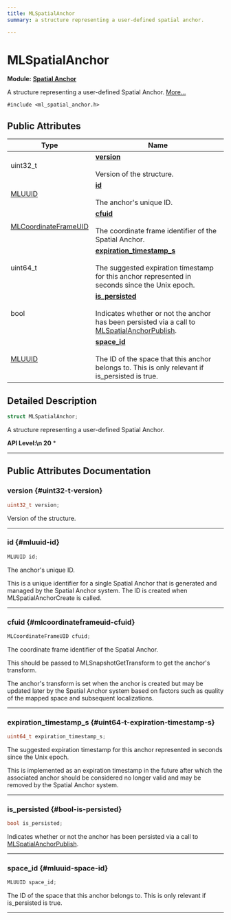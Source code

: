 ```yaml
---
title: MLSpatialAnchor
summary: a structure representing a user-defined spatial anchor. 

---
```


# MLSpatialAnchor

**Module:** **[Spatial Anchor](/api-ref/api/Modules/group___spatial_anchor/group___spatial_anchor.md)**



A structure representing a user-defined Spatial Anchor.  [More...](#detailed-description)


`#include <ml_spatial_anchor.h>`

## Public Attributes

| Type           | Name           |
| -------------- | -------------- |
| uint32_t | **[version](/api-ref/api/Modules/group___spatial_anchor/struct_m_l_spatial_anchor.md#uint32-t-version)** <br></br>Version of the structure.  |
| [MLUUID](/api-ref/api/Modules/group___common/struct_m_l_u_u_i_d.md) | **[id](/api-ref/api/Modules/group___spatial_anchor/struct_m_l_spatial_anchor.md#mluuid-id)** <br></br>The anchor's unique ID.  |
| [MLCoordinateFrameUID](/api-ref/api/Modules/group___perception/struct_m_l_coordinate_frame_u_i_d.md) | **[cfuid](/api-ref/api/Modules/group___spatial_anchor/struct_m_l_spatial_anchor.md#mlcoordinateframeuid-cfuid)** <br></br>The coordinate frame identifier of the Spatial Anchor.  |
| uint64_t | **[expiration_timestamp_s](/api-ref/api/Modules/group___spatial_anchor/struct_m_l_spatial_anchor.md#uint64-t-expiration-timestamp-s)** <br></br>The suggested expiration timestamp for this anchor represented in seconds since the Unix epoch.  |
| bool | **[is_persisted](/api-ref/api/Modules/group___spatial_anchor/struct_m_l_spatial_anchor.md#bool-is-persisted)** <br></br>Indicates whether or not the anchor has been persisted via a call to [MLSpatialAnchorPublish](/api-ref/api/Modules/group___spatial_anchor/group___spatial_anchor.md#mlresult-mlspatialanchorpublish).  |
| [MLUUID](/api-ref/api/Modules/group___common/struct_m_l_u_u_i_d.md) | **[space_id](/api-ref/api/Modules/group___spatial_anchor/struct_m_l_spatial_anchor.md#mluuid-space-id)** <br></br>The ID of the space that this anchor belongs to. This is only relevant if is_persisted is true.  |

## Detailed Description

```cpp
struct MLSpatialAnchor;
```

A structure representing a user-defined Spatial Anchor. 




**API Level:\n 20**
  * 




-----------
## Public Attributes Documentation

### version {#uint32-t-version}

```cpp
uint32_t version;
```

Version of the structure. 





-----------

### id {#mluuid-id}

```cpp
MLUUID id;
```

The anchor's unique ID. 

This is a unique identifier for a single Spatial Anchor that is generated and managed by the Spatial Anchor system. The ID is created when MLSpatialAnchorCreate is called. 





-----------

### cfuid {#mlcoordinateframeuid-cfuid}

```cpp
MLCoordinateFrameUID cfuid;
```

The coordinate frame identifier of the Spatial Anchor. 

This should be passed to MLSnapshotGetTransform to get the anchor's transform.

The anchor's transform is set when the anchor is created but may be updated later by the Spatial Anchor system based on factors such as quality of the mapped space and subsequent localizations. 





-----------

### expiration_timestamp_s {#uint64-t-expiration-timestamp-s}

```cpp
uint64_t expiration_timestamp_s;
```

The suggested expiration timestamp for this anchor represented in seconds since the Unix epoch. 

This is implemented as an expiration timestamp in the future after which the associated anchor should be considered no longer valid and may be removed by the Spatial Anchor system. 





-----------

### is_persisted {#bool-is-persisted}

```cpp
bool is_persisted;
```

Indicates whether or not the anchor has been persisted via a call to [MLSpatialAnchorPublish](/api-ref/api/Modules/group___spatial_anchor/group___spatial_anchor.md#mlresult-mlspatialanchorpublish). 





-----------

### space_id {#mluuid-space-id}

```cpp
MLUUID space_id;
```

The ID of the space that this anchor belongs to. This is only relevant if is_persisted is true. 





-----------

